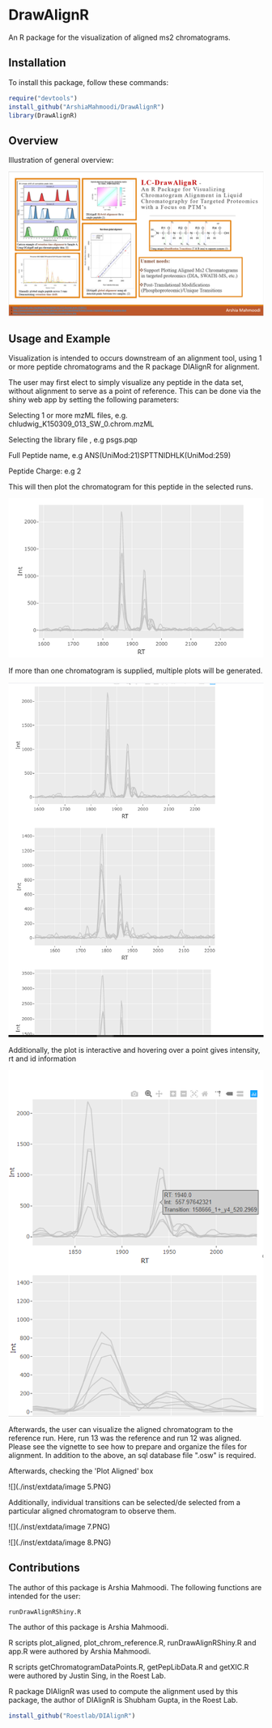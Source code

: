 # DrawAlignR

An R package for the visualization of aligned ms2 chromatograms.

## Installation

To install this package, follow these commands:

``` r
require("devtools")
install_github("ArshiaMahmoodi/DrawAlignR")
library(DrawAlignR)
```

## Overview

Illustration of general overview:

![](./inst/extdata/MAHMOODI_A_A1.PNG)

## Usage and Example

Visualization is intended to occurs downstream of an alignment tool, using 1 or more peptide chromatograms and the R package DIAlignR
for alignment.

The user may first elect to simply visualize any peptide in the data set, without alignment to serve as a point of
reference. This can be done via the shiny web app by setting the following parameters:

Selecting 1 or more mzML files, e.g. chludwig_K150309_013_SW_0.chrom.mzML

Selecting the library file , e.g psgs.pqp

Full Peptide name, e.g ANS(UniMod:21)SPTTNIDHLK(UniMod:259)

Peptide Charge:  e.g 2

This will then plot the chromatogram for this peptide in the selected runs.

![](./inst/extdata/image3.PNG)

If more than one chromatogram is supplied, multiple plots will be generated.

![](./inst/extdata/image2.PNG)

Additionally, the plot is interactive and hovering over a point gives intensity, rt and id information

![](./inst/extdata/image4.PNG)


Afterwards, the user can visualize the aligned chromatogram to the reference run. Here, run 13 was the reference
and run 12 was aligned. Please see the vignette to see how to prepare and organize the files for alignment. In addition to the above,
an sql database file ".osw" is required.

Afterwards, checking the 'Plot Aligned' box

![](./inst/extdata/image 5.PNG)

Additionally, individual transitions can be selected/de selected from a particular aligned chromatogram to observe them.

![](./inst/extdata/image 7.PNG)

![](./inst/extdata/image 8.PNG)

## Contributions

The author of this package is Arshia Mahmoodi. The following functions are intended for the user:

``` r
runDrawAlignRShiny.R
```

The author of this package is Arshia Mahmoodi.

R scripts plot_aligned, plot_chrom_reference.R, runDrawAlignRShiny.R and app.R were authored by Arshia Mahmoodi.

R scripts getChromatogramDataPoints.R, getPepLibData.R and getXIC.R were authored by Justin Sing, in the Roest Lab.

R package DIAlignR was used to compute the alignment used by this package, the author of DIAlignR is Shubham Gupta, in the Roest Lab.

``` r
install_github("Roestlab/DIAlignR")
```
